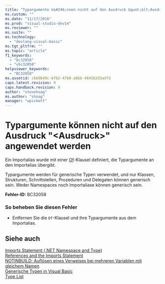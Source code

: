 ```yaml
---
title: "Typargumente k&#246;nnen nicht auf den Ausdruck &quot;&lt;Ausdruck&gt;&quot; angewendet werden | Microsoft Docs"
ms.custom: ""
ms.date: "11/17/2016"
ms.prod: "visual-studio-dev14"
ms.reviewer: ""
ms.suite: ""
ms.technology: 
  - "devlang-visual-basic"
ms.tgt_pltfrm: ""
ms.topic: "article"
f1_keywords: 
  - "bc32058"
  - "vbc32058"
helpviewer_keywords: 
  - "BC32058"
ms.assetid: c6b9b49c-6fb2-47b8-a8bb-464562d3adfd
caps.latest.revision: 9
caps.handback.revision: 9
author: "stevehoag"
ms.author: "shoag"
manager: "wpickett"
---
```

# Typargumente k&#246;nnen nicht auf den Ausdruck &quot;&lt;Ausdruck&gt;&quot; angewendet werden
Ein Importalias wurde mit einer [Of](../../visual-basic/language-reference/statements/of-clause.md)\-Klausel definiert, die Typargumente an den Importalias übergibt.  
  
 Typargumente werden für generische Typen verwendet, und nur Klassen, Strukturen, Schnittstellen, Prozeduren und Delegaten können generisch sein. Weder Namespaces noch Importaliase können generisch sein.  
  
 **Fehler\-ID:** BC32058  
  
### So beheben Sie diesen Fehler  
  
-   Entfernen Sie die `Of`\-Klausel und ihre Typargumente aus dem Importalias.  
  
## Siehe auch  
 [Imports Statement \(.NET Namespace and Type\)](../../visual-basic/language-reference/statements/imports-statement-net-namespace-and-type.md)   
 [References and the Imports Statement](../../visual-basic/programming-guide/program-structure/references-and-the-imports-statement.md)   
 [NOTINBUILD: Auflösen eines Verweises bei mehreren Variablen mit gleichem Namen](http://msdn.microsoft.com/de-de/9601e39f-1911-44e1-ace5-3f6e090408b9)   
 [Generische Typen in Visual Basic](../../visual-basic/programming-guide/language-features/data-types/generic-types.md)   
 [Type List](../../visual-basic/language-reference/statements/type-list.md)